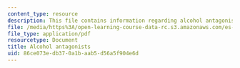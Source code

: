 ```yaml
---
content_type: resource
description: This file contains information regarding alcohol antagonists.
file: /media/https%3A/open-learning-course-data-rc.s3.amazonaws.com/es-s10-drugs-and-the-brain-spring-2013/86ce073edb370a1baab5d56a5f904e6d_MITES_S10S13_AlcohAntagow6.pdf
file_type: application/pdf
resourcetype: Document
title: Alcohol antagonists
uid: 86ce073e-db37-0a1b-aab5-d56a5f904e6d
---
```

